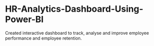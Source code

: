 # HR-Analytics-Dashboard-Using-Power-BI
Created interactive dashboard to track, analyse and improve employee performance and employee retention.
